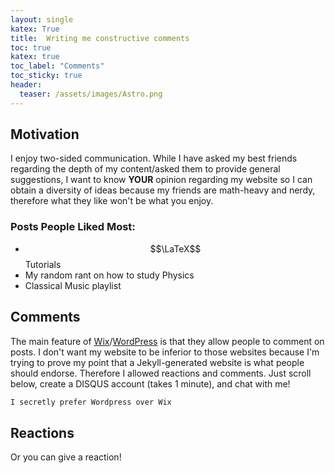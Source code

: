 ```yaml
---
layout: single
katex: True
title:  Writing me constructive comments
toc: true
katex: true
toc_label: "Comments"
toc_sticky: true
header:
  teaser: /assets/images/Astro.png
---
```

## Motivation
I enjoy two-sided communication. While I have asked my best friends regarding the depth of my content/asked them to provide general suggestions, I want to know **YOUR** opinion regarding my website so I can obtain a diversity of ideas because my friends are math-heavy and nerdy, therefore what they like won't be what you enjoy.

### Posts People Liked Most:
 - $$\LaTeX$$ Tutorials
 - My random rant on how to study Physics
 - Classical Music playlist
 

## Comments
The main feature of [Wix](https://www.wix.com/)/[WordPress](https://wordpress.org/) is that they allow people to comment on posts. I don't want my website to be inferior to those websites because I'm trying to prove my point that a Jekyll-generated website is what people should endorse. Therefore I allowed reactions and comments. Just scroll below, create a DISQUS account (takes 1 minute), and chat with me! 

```bash
I secretly prefer Wordpress over Wix
```

## Reactions
Or you can give a reaction!




